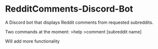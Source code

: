 # RedditComments-Discord-Bot
A Discord bot that displays Reddit comments from requested subreddits.

Two commands at the moment: 
\>help
\>comment \[subreddit name]

Will add more functionality
